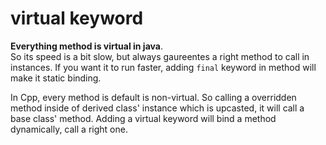# virtual keyword

**Everything method is virtual in java**.  
So its speed is a bit slow, but always gaureentes a right method to call in instances. If you want it to run faster, adding `final` keyword in method will make it static binding.

In Cpp, every method is default is non-virtual. So calling a overridden method inside of derived class' instance which is upcasted, it will call a base class' method. Adding a virtual keyword will bind a method dynamically, call a right one.
